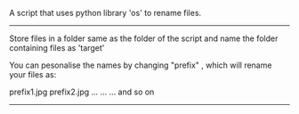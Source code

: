 ﻿A script that uses python library 'os' to rename files.

-----------

Store files in a folder same as the folder of the script and name the folder containing files as 'target'

You can pesonalise the names by changing "prefix" , which will rename your files as:

prefix1.jpg
prefix2.jpg 
...
...
... and so on

------------------------------